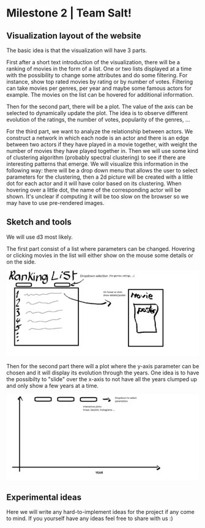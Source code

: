 # Milestone 2 | Team Salt!

## Visualization layout of the website
The basic idea is that the visualization will have 3 parts.

First after a short text introduction of the visualization, there will be a
ranking of movies in the form of a list. One or two lists displayed at a time
with the possibility to change some attributes and do some filtering. For
instance, show top rated movies by rating or by number of votes. Filtering can
take movies per genres, per year and maybe some famous actors for example. The
movies on the list can be hovered for additional information.

Then for the second part, there will be a plot. The value of the axis can be
selected to dynamically update the plot. The idea is to observe different
evolution of the ratings, the number of votes, popularity of the genres, ...

For the third part, we want to analyze the relationship between actors. We
construct a network in which each node is an actor and there is an edge between
two actors if they have played in a movie together, with weight the number of
movies they have played together in.
Then we will use some kind of clustering algorithm (probably spectral
clustering) to see if there are interesting patterns that emerge.
We will visualize this information in the following way:
there will be a drop down menu that allows the user to select parameters for
the clustering, then a 2d picture will be created with a little dot for each
actor and it will have color based on its clustering. When hovering over a
little dot, the name of the corresponding actor will be shown. It's unclear if
computing it will be too slow on the browser so we may have to use pre-rendered
images.

## Sketch and tools
We will use d3 most likely.

The first part consist of a list where parameters can be changed. Hovering or clicking movies in the list will either show on the mouse some details or on the side.

![Part 1](img/dataviz-part1.png)

Then for the second part there will a plot where the y-axis parameter can be chosen and it will display its evolution through the years. One idea is to have the possibilty to "slide" over the x-axis to not have all the years clumped up and only show a few years at a time.

![Part 2](img/dataviz-part2.png)

## Experimental ideas
Here we will write any hard-to-implement ideas for the project if any come to
mind. If you yourself have any ideas feel free to share with us :)
